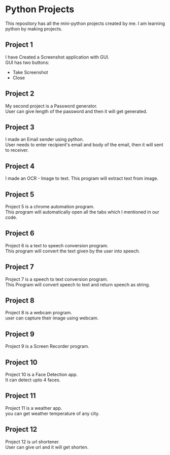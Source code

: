 # Python Projects

This repository has all the mini-python projects created by me.
I am learning python by making projects.

## Project 1

I have Created a Screenshot application with GUI.  
GUI has two buttons:  
- Take Screenshot
- Close

  
  
## Project 2  

My second project is a Password generator.  
User can give length of the password and then it will get generated.  

  
  
## Project 3  

I made an Email sender using python.  
User needs to enter recipient's email and body of the email, then it will sent to receiver.  

  
  
## Project 4  

I made an OCR - Image to text.
This program will extract text from image.  

  
  
## Project 5  

Project 5 is a chrome automation program.  
This program will automatically open all the tabs which I mentioned in our code.  

  
  
## Project 6  

Project 6 is a text to speech conversion program.  
This program will convert the text given by the user into speech.  

  
  
## Project 7  

Project 7 is a speech to text conversion program.  
This Program will convert speech to text and return speech as string.  



## Project 8  

Project 8 is a webcam program.  
user can capture their image using webcam.  



## Project 9  
  
Project 9 is a Screen Recorder program.  



## Project 10  

Project 10 is a Face Detection app.  
It can detect upto 4 faces.  
  


## Project 11  

Project 11 is a weather app.  
you can get weather temperature of any city.  



## Project 12  
  
Project 12 is url shortener.  
User can give url and it will get shorten.  